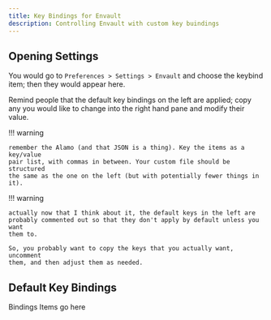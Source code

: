 ```yaml
---
title: Key Bindings for Envault
description: Controlling Envault with custom key buindings
---
```


## Opening Settings

You would go to `Preferences > Settings > Envault` and choose the
keybind item; then they would appear here.

Remind people that the default key bindings on the left are applied; copy any
you would like to change into the right hand pane and modify their value.

!!! warning

    remember the Alamo (and that JSON is a thing). Key the items as a key/value
    pair list, with commas in between. Your custom file should be structured
    the same as the one on the left (but with potentially fewer things in it).

!!! warning

    actually now that I think about it, the default keys in the left are
    probably commented out so that they don't apply by default unless you want
    them to.

    So, you probably want to copy the keys that you actually want, uncomment
    them, and then adjust them as needed.


## Default Key Bindings

Bindings Items go here